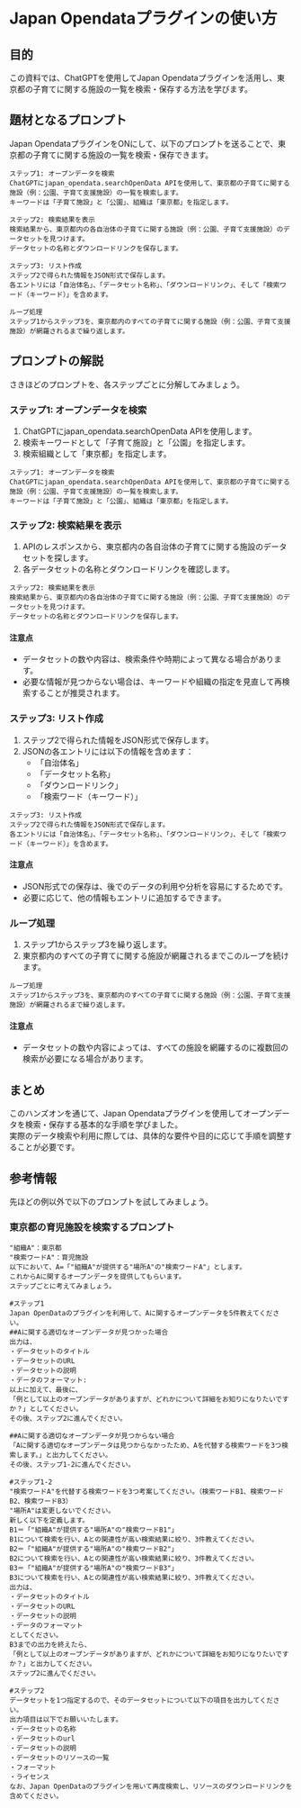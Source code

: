 # Japan Opendataプラグインの使い方

## 目的

この資料では、ChatGPTを使用してJapan Opendataプラグインを活用し、東京都の子育てに関する施設の一覧を検索・保存する方法を学びます。

## 題材となるプロンプト

Japan OpendataプラグインをONにして、以下のプロンプトを送ることで、東京都の子育てに関する施設の一覧を検索・保存できます。

```
ステップ1: オープンデータを検索
ChatGPTにjapan_opendata.searchOpenData APIを使用して、東京都の子育てに関する施設（例：公園、子育て支援施設）の一覧を検索します。
キーワードは「子育て施設」と「公園」、組織は「東京都」を指定します。

ステップ2: 検索結果を表示
検索結果から、東京都内の各自治体の子育てに関する施設（例：公園、子育て支援施設）のデータセットを見つけます。
データセットの名称とダウンロードリンクを保存します。

ステップ3: リスト作成
ステップ2で得られた情報をJSON形式で保存します。
各エントリには「自治体名」、「データセット名称」、「ダウンロードリンク」、そして「検索ワード（キーワード）」を含めます。

ループ処理
ステップ1からステップ3を、東京都内のすべての子育てに関する施設（例：公園、子育て支援施設）が網羅されるまで繰り返します。
```

## プロンプトの解説

さきほどのプロンプトを、各ステップごとに分解してみましょう。

### ステップ1: オープンデータを検索

1. ChatGPTにjapan_opendata.searchOpenData APIを使用します。
2. 検索キーワードとして「子育て施設」と「公園」を指定します。
3. 検索組織として「東京都」を指定します。

```
ステップ1: オープンデータを検索
ChatGPTにjapan_opendata.searchOpenData APIを使用して、東京都の子育てに関する施設（例：公園、子育て支援施設）の一覧を検索します。
キーワードは「子育て施設」と「公園」、組織は「東京都」を指定します。
```

### ステップ2: 検索結果を表示

1. APIのレスポンスから、東京都内の各自治体の子育てに関する施設のデータセットを探します。
2. 各データセットの名称とダウンロードリンクを確認します。

```
ステップ2: 検索結果を表示
検索結果から、東京都内の各自治体の子育てに関する施設（例：公園、子育て支援施設）のデータセットを見つけます。
データセットの名称とダウンロードリンクを保存します。
```

#### 注意点

- データセットの数や内容は、検索条件や時期によって異なる場合があります。
- 必要な情報が見つからない場合は、キーワードや組織の指定を見直して再検索することが推奨されます。

### ステップ3: リスト作成

1. ステップ2で得られた情報をJSON形式で保存します。
2. JSONの各エントリには以下の情報を含めます：
    - 「自治体名」
    - 「データセット名称」
    - 「ダウンロードリンク」
    - 「検索ワード（キーワード）」

```
ステップ3: リスト作成
ステップ2で得られた情報をJSON形式で保存します。
各エントリには「自治体名」、「データセット名称」、「ダウンロードリンク」、そして「検索ワード（キーワード）」を含めます。
```

#### 注意点

- JSON形式での保存は、後でのデータの利用や分析を容易にするためです。
- 必要に応じて、他の情報もエントリに追加するできます。

### ループ処理

1. ステップ1からステップ3を繰り返します。
2. 東京都内のすべての子育てに関する施設が網羅されるまでこのループを続けます。

```
ループ処理
ステップ1からステップ3を、東京都内のすべての子育てに関する施設（例：公園、子育て支援施設）が網羅されるまで繰り返します。
```

#### 注意点

- データセットの数や内容によっては、すべての施設を網羅するのに複数回の検索が必要になる場合があります。

## まとめ

このハンズオンを通じて、Japan Opendataプラグインを使用してオープンデータを検索・保存する基本的な手順を学びました。  
実際のデータ検索や利用に際しては、具体的な要件や目的に応じて手順を調整することが必要です。

## 参考情報
先ほどの例以外で以下のプロンプトを試してみましょう。

### 東京都の育児施設を検索するプロンプト

```
"組織A"：東京都
"検索ワードA"：育児施設
以下において、A=「"組織A"が提供する"場所A"の"検索ワードA"」とします。
これからAに関するオープンデータを提供してもらいます。
ステップごとに考えてみましょう。

#ステップ1
Japan OpenDataのプラグインを利用して、Aに関するオープンデータを5件教えてください。
##Aに関する適切なオープンデータが見つかった場合
出力は、
・データセットのタイトル
・データセットのURL
・データセットの説明
・データのフォーマット:
以上に加えて、最後に、
「例として以上のオープンデータがありますが、どれかについて詳細をお知りになりたいですか？」としてください。
その後、ステップ2に進んでください。

##Aに関する適切なオープンデータが見つからない場合
「Aに関する適切なオープンデータは見つからなかったため、Aを代替する検索ワードを3つ検索します。」と出力してください。
その後、ステップ1-2に進んでください。

#ステップ1-2
"検索ワードA"を代替する検索ワードを3つ考案してください。（検索ワードB1、検索ワードB2、検索ワードB3）
"場所A"は変更しないでください。
新しく以下を定義します。
B1＝「"組織A"が提供する"場所A"の"検索ワードB1"」
B1について検索を行い、Aとの関連性が高い検索結果に絞り、3件教えてください。
B2＝「"組織A"が提供する"場所A"の"検索ワードB2"」
B2について検索を行い、Aとの関連性が高い検索結果に絞り、3件教えてください。
B3＝「"組織A"が提供する"場所A"の"検索ワードB3"」
B3について検索を行い、Aとの関連性が高い検索結果に絞り、3件教えてください。
出力は、
・データセットのタイトル
・データセットのURL
・データセットの説明
・データのフォーマット
としてください。
B3までの出力を終えたら、
「例として以上のオープンデータがありますが、どれかについて詳細をお知りになりたいですか？」と出力してください。
ステップ2に進んでください。

#ステップ2
データセットを1つ指定するので、そのデータセットについて以下の項目を出力してください。
出力項目は以下でお願いいたします。
・データセットの名称
・データセットのurl
・データセットの説明
・データセットのリソースの一覧
・フォーマット
・ライセンス
なお、Japan OpenDataのプラグインを用いて再度検索し、リソースのダウンロードリンクを含めてください。
```
